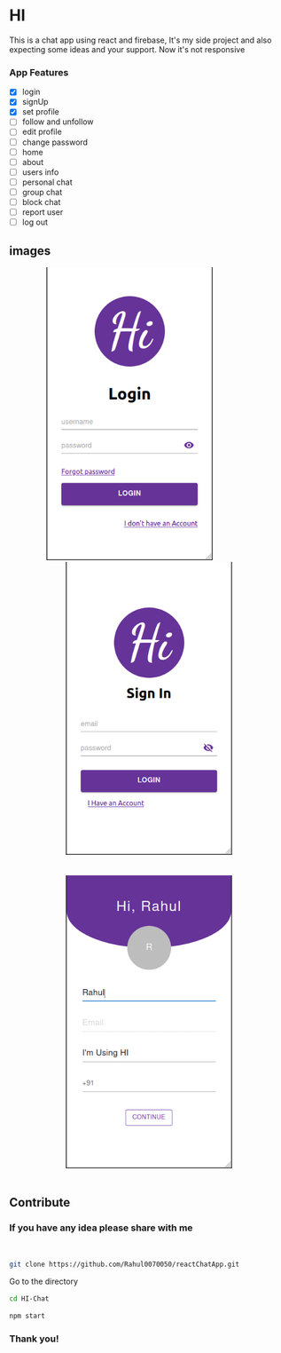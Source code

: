 # HI

This is a chat app using react and firebase, It's my side project and also expecting some ideas and your support. Now it's not responsive

### App Features

- [x] login 
- [x] signUp 
- [x] set profile
- [ ] follow and unfollow
- [ ] edit profile
- [ ] change password
- [ ] home
- [ ] about 
- [ ] users info
- [ ] personal chat 
- [ ] group chat
- [ ] block chat
- [ ] report user
- [ ] log out

## images
<div align="center">
    <img src="./src/images/login.png" width="300rem" />
    &nbsp;&nbsp;&nbsp;&nbsp;&nbsp;&nbsp;&nbsp;&nbsp;
    &nbsp;&nbsp;&nbsp;&nbsp;&nbsp;&nbsp;&nbsp;&nbsp;
    <img src="./src/images/signin.png" width="300rem" />
</div>
<br />
<br />
<div align="center">
    <img src="./src/images/set%20profile.png" width="300rem" />
</div>


<br />

## **Contribute**

### If you have any idea please share with me   

<br />

```bash
git clone https://github.com/Rahul0070050/reactChatApp.git
```

Go to the directory

```bash
cd HI-Chat
```

```bash
npm start
```
### Thank you!